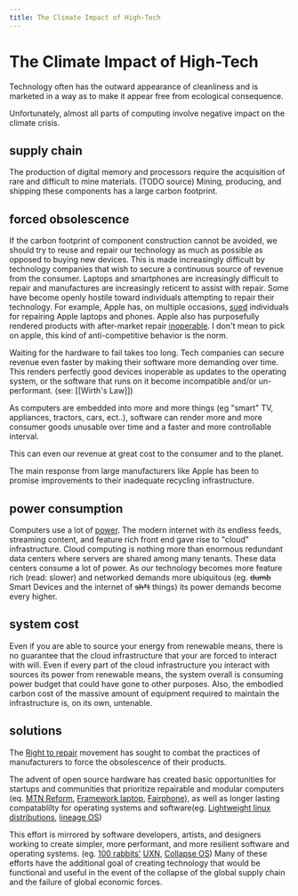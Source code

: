 ```yaml
---
title: The Climate Impact of High-Tech
---
```

# The Climate Impact of High-Tech
Technology often has the outward appearance of cleanliness and is marketed in a way as to make it appear free from ecological consequence.

Unfortunately, almost all parts of computing involve negative impact on the climate crisis. 

## supply chain
The production of digital memory and processors require the acquisition of rare and difficult to mine materials. (TODO source) Mining, producing, and shipping these components has a large carbon footprint.

## forced obsolescence
If the carbon footprint of component construction cannot be avoided, we should try to reuse and repair our technology as much as possible as opposed to buying new devices. This is made increasingly difficult by technology companies that wish to secure a continuous source of revenue from the consumer. Laptops and smartphones are increasingly difficult to repair and manufactures are increasingly reticent to assist with repair. Some have become openly hostile toward individuals attempting to repair their technology. For example, Apple has, on multiple occasions, [sued](https://www.vice.com/en/article/a3yadk/apple-sued-an-independent-iphone-repair-shop-owner-and-lost) individuals for repairing Apple laptops and phones. Apple also has purposefully rendered products with after-market repair [inoperable](https://www.wired.com/2016/02/apple-shouldnt-get-to-brick-your-iphone-because-you-fixed-it-yourself/). I don't mean to pick on apple, this kind of anti-competitive behavior is the norm.

Waiting for the hardware to fail takes too long. Tech companies can secure revenue even faster by making their software more demanding over time. This renders perfectly good devices inoperable as updates to the operating system, or the software that runs on it become incompatible and/or un-performant. (see: [[Wirth's Law]]) 

As computers are embedded into more and more things (eg "smart" TV, appliances, tractors, cars, ect..), software can render more and more consumer goods unusable over time and a faster and more controllable interval. 

This can even our revenue at great cost to the consumer and to the planet.

The main response from large manufacturers like Apple has been to promise improvements to their inadequate recycling infrastructure.

## power consumption
Computers use a lot of [power](https://www.theguardian.com/environment/2017/dec/11/tsunami-of-data-could-consume-fifth-global-electricity-by-2025). The modern internet with its endless feeds, streaming content, and feature rich front end gave rise to "cloud" infrastructure. Cloud computing is nothing more than enormous redundant data centers where servers are shared among many tenants. These data centers consume a lot of power. As our technology becomes more feature rich (read: slower) and networked demands more ubiquitous (eg. ~~dumb~~ Smart Devices and the internet of ~~sh\*t~~ things) its power demands become every higher.

## system cost
Even if you are able to source your energy from renewable means, there is no guarantee that the cloud infrastructure that your are forced to interact with will. Even if every part of the cloud infrastructure you interact with sources its power from renewable means, the system overall is consuming power budget that could have gone to other purposes. Also, the embodied carbon cost of the massive amount of equipment required to maintain the infrastructure is, on its own, untenable.

## solutions
The [Right to repair](https://en.wikipedia.org/wiki/Electronics_right_to_repair) movement has sought to combat the practices of manufacturers to force the obsolescence of their products. 

The advent of open source hardware has created basic opportunities for startups and communities that prioritize repairable and modular computers (eq. [MTN Reform](https://mntmn.com/), [Framework laptop](https://frame.work/), [Fairphone](https://www.fairphone.com/en/)), as well as longer lasting compatablilty for operating systems and software(eg. [Lightweight linux distributions](https://xubuntu.org/),  [lineage OS](https://lineageos.org/))

This effort is mirrored by software developers, artists, and designers working to create simpler, more performant, and more resilient software and operating systems. (eg. [100 rabbits'](https://100r.co/site/home.html) [UXN](https://wiki.xxiivv.com/site/uxn.html), [Collapse OS](https://collapseos.org/)) Many of these efforts have the additional goal of creating technology that would be functional and useful in the event of the collapse of the global supply chain and the failure of global economic forces. 